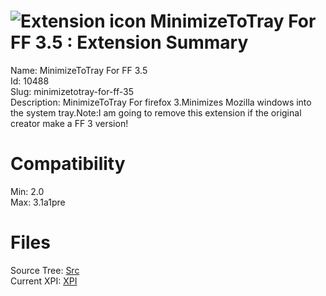# ![Extension icon](https://addons.thunderbird.net/user-media/addon_icons/10/10488-64.png?modified=1310799077) MinimizeToTray For FF 3.5 : Extension Summary

Name: MinimizeToTray For FF 3.5  
Id: 10488  
Slug: minimizetotray-for-ff-35  
Description: MinimizeToTray For firefox 3.Minimizes Mozilla windows into the system tray.Note:I am going to remove this extension if the original creator make a FF 3 version!
  

# Compatibility
Min: 2.0  
Max: 3.1a1pre  

# Files

Source Tree: [Src](C:/Dev/Thunderbird/ThunderKdB/xall/xOther/10488-minimizetotray-for-ff-35/src)  
Current XPI: [XPI](C:/Dev/Thunderbird/ThunderKdB/xall/xOther/10488-minimizetotray-for-ff-35/xpi)  



